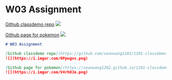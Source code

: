 # W03 Assignment

[Github classdemo repo](https://github.com/seanwang1202/1101-classdemo-410410152)
![](https://i.imgur.com/0Ppugvs.png)

[Github page for pokemon](https://seanwang1202.github.io/1101-classdemo-410410152/W02/pokemon.html)
![](https://i.imgur.com/V4rhOJe.png)

```markdown
# W03 Assignment

[Github classdemo repo](https://github.com/seanwang1202/1101-classdemo-410410152)
![](https://i.imgur.com/0Ppugvs.png)

[Github page for pokemon](https://seanwang1202.github.io/1101-classdemo-410410152/W02/pokemon.html)
![](https://i.imgur.com/V4rhOJe.png)
```
